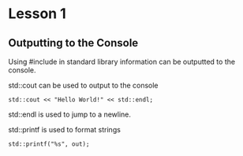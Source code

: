 # Lesson 1

## Outputting to the Console

Using #include <iostream> in standard library information can be outputted to the console.

std::cout can be used to output to the console

`std::cout << "Hello World!" << std::endl;`

std::endl is used to jump to a newline.

std::printf is used to format strings

`std::printf("%s", out);`